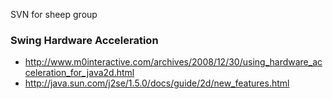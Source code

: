 SVN for sheep group
### Swing Hardware Acceleration ###
  * http://www.m0interactive.com/archives/2008/12/30/using_hardware_acceleration_for_java2d.html
  * http://java.sun.com/j2se/1.5.0/docs/guide/2d/new_features.html
